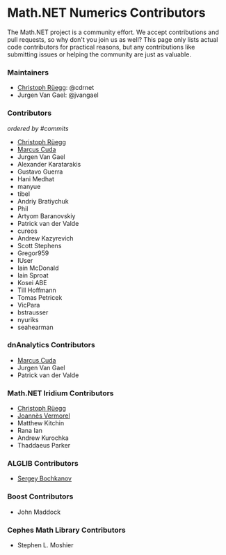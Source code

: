 Math.NET Numerics Contributors
==============================

The Math.NET project is a community effort. We accept contributions and pull requests, so why don't you join us as well? This page only lists actual code contributors for practical reasons, but any contributions like submitting issues or helping the community are just as valuable. 

### Maintainers

- [Christoph Rüegg](http://christoph.ruegg.name/): @cdrnet
- Jurgen Van Gael: @jvangael

### Contributors

*ordered by #commits*

- [Christoph Rüegg](http://christoph.ruegg.name/)
- [Marcus Cuda](http://marcuscuda.com/)
- Jurgen Van Gael
- Alexander Karatarakis
- Gustavo Guerra
- Hani Medhat
- manyue
- tibel
- Andriy Bratiychuk
- Phil
- Artyom Baranovskiy
- Patrick van der Valde
- cureos
- Andrew Kazyrevich
- Scott Stephens
- Gregor959
- IUser
- Iain McDonald
- Iain Sproat
- Kosei ABE
- Till Hoffmann
- Tomas Petricek
- VicPara
- bstrausser
- nyuriks
- seahearman

### dnAnalytics Contributors

- [Marcus Cuda](http://marcuscuda.com/)
- Jurgen Van Gael
- Patrick van der Valde

### Math.NET Iridium Contributors

- [Christoph Rüegg](http://christoph.ruegg.name/)
- [Joannès Vermorel](http://www.vermorel.com/)
- Matthew Kitchin
- Rana Ian
- Andrew Kurochka
- Thaddaeus Parker

### ALGLIB Contributors

- [Sergey Bochkanov](http://www.alglib.net/)

### Boost Contributors

- John Maddock

### Cephes Math Library Contributors

- Stephen L. Moshier

